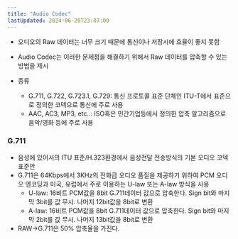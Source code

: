 ```yaml
---
title: "Audio Codec"
lastUpdated: 2024-06-20T23:07:00
---
```


- 오디오의 Raw 데이터는 너무 크기 때문에 통신이나 저장시에 효율이 좋지 못함
- Audio Codec는 이러한 문제점을 해결하기 위해서 Raw 데이터를 압축할 수 있는 방법을 제시

- 종류
  - G.711, G.722, G.723.1, G.729: 통신 프로토콜 표준 단체인 ITU-T에서 표준으로 정의한 코덱으로 통신에 주로 사용
  - AAC, AC3, MP3, etc..: ISO혹은 민간기업등에서 정의한 압축 알고리즘으로 음악/영화 등에 주로 사용

### G.711

- 음성에 있어서의 ITU 표준/H.323환경에서 음성전달 전송방식의 기본 오디오 코덱 표준안
- G.711은 64Kbps에서 3KHz의 전화급 오디오 품질을 제공하기 위하여 PCM 오디오 엔코딩과 미국, 유럽에서 주로 이용하는 U-law 또는 A-law 방식을 사용
  - U-law: 16비트 PCM값을 8bit G.711데이터 값으로 압축한다. Sign bit와 마지막 3bit를 값 무시. 나머지 12bit값을 8bit로 변환
  - A-law: 16비트 PCM값을 8bit G.711데이터 값으로 압축한다. Sign bit와 마지막 2bit를 값 무시. 나머지 13bit값을 8bit로 변환
- RAW->G.711은 50% 압축율을 가진다.
